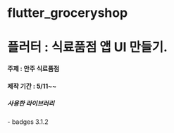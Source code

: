# flutter_groceryshop

<h1>플러터 : 식료품점 앱 UI 만들기. </h1>

<h4>주제 : 안주 식료품점</h4>
<h4> 제작 기간 : 5/11~~</h4>

<h5>사용한 라이브러리</h5>
   - badges 3.1.2
